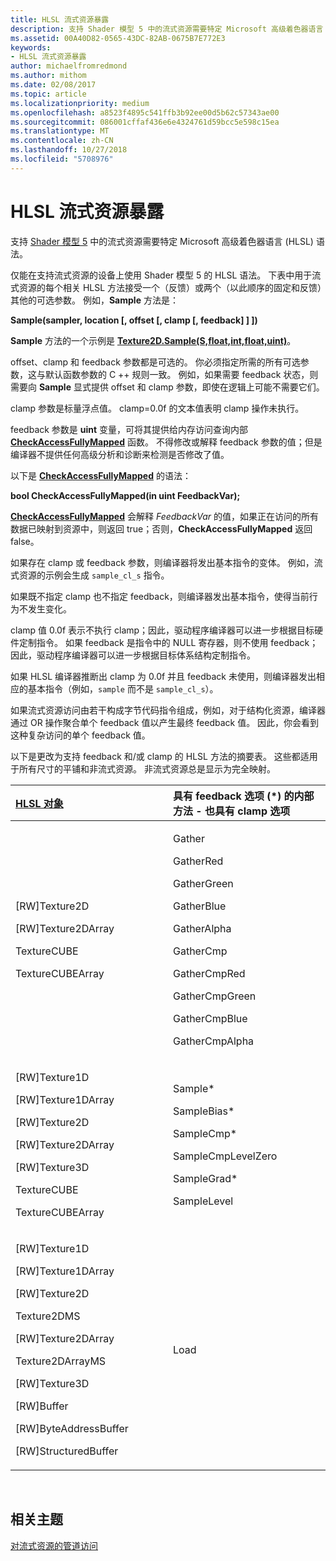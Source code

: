 ```yaml
---
title: HLSL 流式资源暴露
description: 支持 Shader 模型 5 中的流式资源需要特定 Microsoft 高级着色器语言 (HLSL) 语法。
ms.assetid: 00A40D82-0565-43DC-82AB-0675B7E772E3
keywords:
- HLSL 流式资源暴露
author: michaelfromredmond
ms.author: mithom
ms.date: 02/08/2017
ms.topic: article
ms.localizationpriority: medium
ms.openlocfilehash: a8523f4895c541ffb3b92ee00d5b62c57343ae00
ms.sourcegitcommit: 086001cffaf436e6e4324761d59bcc5e598c15ea
ms.translationtype: MT
ms.contentlocale: zh-CN
ms.lasthandoff: 10/27/2018
ms.locfileid: "5708976"
---
```

# <a name="hlsl-streaming-resources-exposure"></a>HLSL 流式资源暴露


支持 [Shader 模型 5](https://msdn.microsoft.com/library/windows/desktop/ff471356) 中的流式资源需要特定 Microsoft 高级着色器语言 (HLSL) 语法。

仅能在支持流式资源的设备上使用 Shader 模型 5 的 HLSL 语法。 下表中用于流式资源的每个相关 HLSL 方法接受一个（反馈）或两个（以此顺序的固定和反馈）其他的可选参数。 例如，**Sample** 方法是：

**Sample(sampler, location \[, offset \[, clamp \[, feedback\] \] \])**

**Sample** 方法的一个示例是 [**Texture2D.Sample(S,float,int,float,uint)**](https://msdn.microsoft.com/library/windows/desktop/dn393787)。

offset、clamp 和 feedback 参数都是可选的。 你必须指定所需的所有可选参数，这与默认函数参数的 C ++ 规则一致。 例如，如果需要 feedback 状态，则需要向 **Sample** 显式提供 offset 和 clamp 参数，即使在逻辑上可能不需要它们。

clamp 参数是标量浮点值。 clamp=0.0f 的文本值表明 clamp 操作未执行。

feedback 参数是 **uint** 变量，可将其提供给内存访问查询内部 [**CheckAccessFullyMapped**](https://msdn.microsoft.com/library/windows/desktop/dn292083) 函数。 不得修改或解释 feedback 参数的值；但是编译器不提供任何高级分析和诊断来检测是否修改了值。

以下是 [**CheckAccessFullyMapped**](https://msdn.microsoft.com/library/windows/desktop/dn292083) 的语法：

**bool CheckAccessFullyMapped(in uint FeedbackVar);**

[**CheckAccessFullyMapped**](https://msdn.microsoft.com/library/windows/desktop/dn292083) 会解释 *FeedbackVar* 的值，如果正在访问的所有数据已映射到资源中，则返回 true；否则，**CheckAccessFullyMapped** 返回 false。

如果存在 clamp 或 feedback 参数，则编译器将发出基本指令的变体。 例如，流式资源的示例会生成 `sample_cl_s` 指令。

如果既不指定 clamp 也不指定 feedback，则编译器发出基本指令，使得当前行为不发生变化。

clamp 值 0.0f 表示不执行 clamp；因此，驱动程序编译器可以进一步根据目标硬件定制指令。 如果 feedback 是指令中的 NULL 寄存器，则不使用 feedback；因此，驱动程序编译器可以进一步根据目标体系结构定制指令。

如果 HLSL 编译器推断出 clamp 为 0.0f 并且 feedback 未使用，则编译器发出相应的基本指令（例如，`sample` 而不是 `sample_cl_s`）。

如果流式资源访问由若干构成字节代码指令组成，例如，对于结构化资源，编译器通过 OR 操作聚合单个 feedback 值以产生最终 feedback 值。 因此，你会看到这种复杂访问的单个 feedback 值。

以下是更改为支持 feedback 和/或 clamp 的 HLSL 方法的摘要表。 这些都适用于所有尺寸的平铺和非流式资源。 非流式资源总是显示为完全映射。

<table>
<colgroup>
<col width="50%" />
<col width="50%" />
</colgroup>
<thead>
<tr class="header">
<th align="left"><a href="https://msdn.microsoft.com/library/windows/desktop/ff471359">HLSL 对象</a> </th>
<th align="left">具有 feedback 选项 (*) 的内部方法 - 也具有 clamp 选项</th>
</tr>
</thead>
<tbody>
<tr class="odd">
<td align="left"><p>[RW]Texture2D</p>
<p>[RW]Texture2DArray</p>
<p>TextureCUBE</p>
<p>TextureCUBEArray</p></td>
<td align="left"><p>Gather</p>
<p>GatherRed</p>
<p>GatherGreen</p>
<p>GatherBlue</p>
<p>GatherAlpha</p>
<p>GatherCmp</p>
<p>GatherCmpRed</p>
<p>GatherCmpGreen</p>
<p>GatherCmpBlue</p>
<p>GatherCmpAlpha</p></td>
</tr>
<tr class="even">
<td align="left"><p>[RW]Texture1D</p>
<p>[RW]Texture1DArray</p>
<p>[RW]Texture2D</p>
<p>[RW]Texture2DArray</p>
<p>[RW]Texture3D</p>
<p>TextureCUBE</p>
<p>TextureCUBEArray</p></td>
<td align="left"><p>Sample*</p>
<p>SampleBias*</p>
<p>SampleCmp*</p>
<p>SampleCmpLevelZero</p>
<p>SampleGrad*</p>
<p>SampleLevel</p></td>
</tr>
<tr class="odd">
<td align="left"><p>[RW]Texture1D</p>
<p>[RW]Texture1DArray</p>
<p>[RW]Texture2D</p>
<p>Texture2DMS</p>
<p>[RW]Texture2DArray</p>
<p>Texture2DArrayMS</p>
<p>[RW]Texture3D</p>
<p>[RW]Buffer</p>
<p>[RW]ByteAddressBuffer</p>
<p>[RW]StructuredBuffer</p></td>
<td align="left">Load</td>
</tr>
</tbody>
</table>

 

## <a name="span-idrelated-topicsspanrelated-topics"></a><span id="related-topics"></span>相关主题


[对流式资源的管道访问](pipeline-access-to-streaming-resources.md)

 

 




